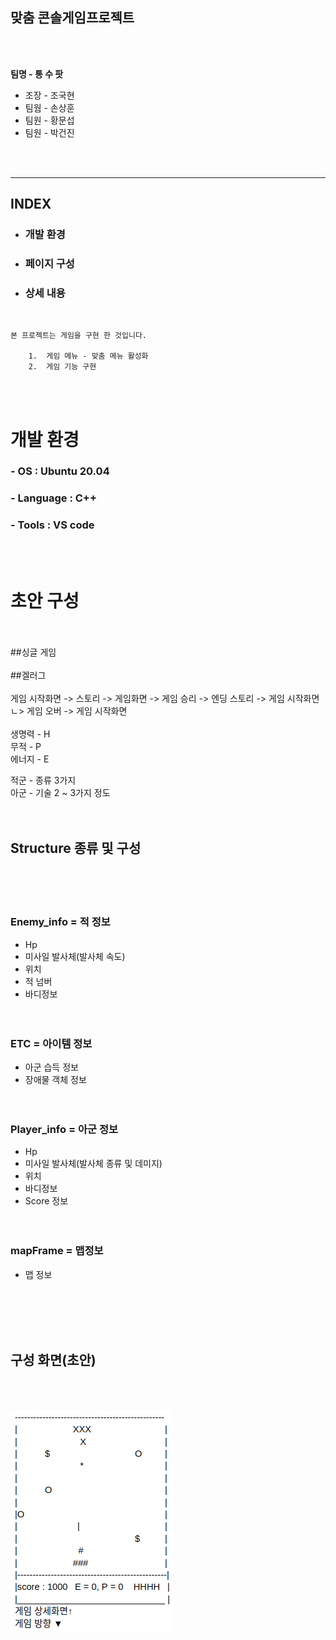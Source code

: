 ## 맞춤 콘솔게임프로젝트
<Br><br>

  
**팀명 - 통 수 팟**

*   조장 - 조국현
*   팀웜 - 손상훈
*   팀원 - 황문섭
*   팀원 - 박건진

<br><br>

----

## INDEX
*    ### 개발 환경
*    ### 페이지 구성
*    ### 상세 내용

<br>

```
본 프로젝트는 게임을 구현 한 것입니다.

    1.  게임 메뉴 - 맞춤 메뉴 활성화
    2.  게임 기능 구현

```
<br><br>
# 개발 환경
### - OS : Ubuntu 20.04
### - Language : C++
### - Tools : VS code

<br><br>
# 초안 구성
<br><br>
##싱글 게임
<br><br>
##겔러그
<br><br>
게임 시작화면 -> 스토리 -> 게임화면 -> 게임 승리 -> 엔딩 스토리 -> 게임 시작화면<br>
                             ㄴ> 게임 오버 -> 게임 시작화면 
<br><br>
생명력 - H<br>
무적 - P<br>
에너지 - E<br>

적군 - 종류 3가지<br>
아군 - 기술 2 ~ 3가지 정도
<br><br><br>
## Structure 종류 및 구성
<br><br><br>
### Enemy_info = 적 정보
* Hp
* 미사일 발사체(발사체 속도)
* 위치
* 적 넘버
* 바디정보
<br><br><br>
### ETC = 아이템 정보
* 아군 습득 정보
* 장애물 객체 정보
<br><br><br>
### Player_info = 아군 정보
* Hp
* 미사일 발사체(발사체 종류 및 데미지)
* 위치
* 바디정보
* Score 정보
<br><br><br>
### mapFrame = 맵정보
* 맵 정보

<br><br><br><br>
## 구성 화면(초안)
<br><br><br>
<img src ='22222.png'>  
<br><br><br>

